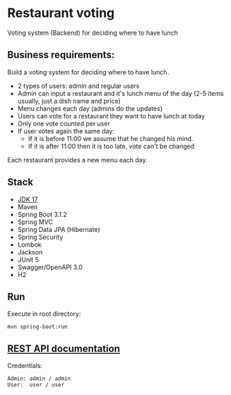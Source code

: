 # Restaurant voting
Voting system (Backend) for deciding where to have lunch

## Business requirements:

Build a voting system for deciding where to have lunch.

- 2 types of users: admin and regular users
- Admin can input a restaurant and it's lunch menu of the day (2-5 items usually, just a dish name and price)
- Menu changes each day (admins do the updates)
- Users can vote for a restaurant they want to have lunch at today
- Only one vote counted per user
- If user votes again the same day:
  - If it is before 11:00 we assume that he changed his mind.
  - If it is after 11:00 then it is too late, vote can't be changed

Each restaurant provides a new menu each day.

## Stack
- [JDK 17](http://jdk.java.net/17/)
- Maven
- Spring Boot 3.1.2
- Spring MVC
- Spring Data JPA (Hibernate)
- Spring Security
- Lombok
- Jackson
- JUnit 5
- Swagger/OpenAPI 3.0
- H2

## Run
Execute in root directory:
```
mvn spring-boot:run
```

## [REST API documentation](http://83.166.240.102:8080/swagger-ui/index.html)  
Credentials:
```
Admin: admin / admin
User:  user / user
```